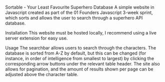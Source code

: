 Sortable - Your Least Favourite Superhero Database
A simple website in Javascript created as part of the 01 Founders Javascript 3-week sprint, which sorts and allows the user to search through a superhero API database.

Installation
This website must be hosted locally, I recommend using a live server extension for easy use.

Usage
The searchbar allows users to search through the characters. The database is sorted from A-Z by default, but this can be changed (for instance, in order of intelligence from smallest to largest) by clicking the corresponding arrow buttons under the relevant table header. 
The site also allows for pagination, and the amount of results shown per page can be adjusted above the character table.

